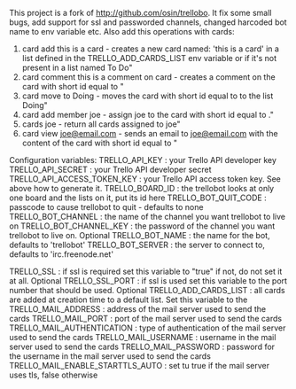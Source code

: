 This project is a fork of http://github.com/osin/trellobo. It fix some small bugs, add support for ssl and passworded channels, changed harcoded bot name to env variable etc. Also add this operations with cards:
  1. card add this is a card - creates a new card named: \'this is a card\' in a list defined in the TRELLO_ADD_CARDS_LIST env variable or if it\'s not present in a list named To Do"
  2. card <id> comment this is a comment on card <id> - creates a comment on the card with short id equal to <id>"
  3. card <id> move to Doing - moves the card with short id equal to <id> to the list Doing"
  4. card <id> add member joe - assign joe to the card with short id equal to <id>."
  5. cards joe - return all cards assigned to joe"
  6. card <id> view joe@email.com - sends an email to joe@email.com with the content of the card with short id equal to <id>"

Configuration variables:
TRELLO_API_KEY : your Trello API developer key
TRELLO_API_SECRET : your Trello API developer secret
TRELLO_API_ACCESS_TOKEN_KEY : your Trello API access token key. See above how to generate it.
TRELLO_BOARD_ID : the trellobot looks at only one board and the lists on it, put its id here
TRELLO_BOT_QUIT_CODE : passcode to cause trellobot to quit - defaults to none
TRELLO_BOT_CHANNEL : the name of the channel you want trellobot to live on
TRELLO_BOT_CHANNEL_KEY : the password of the channel you want trellobot to live on. Optional
TRELLO_BOT_NAME : the name for the bot, defaults to 'trellobot'
TRELLO_BOT_SERVER : the server to connect to, defaults to 'irc.freenode.net'

TRELLO_SSL : if ssl is required set this variable to "true" if not, do not set it at all. Optional
TRELLO_SSL_PORT : if ssl is used set this variable to the port number that should be used. Optional
TRELLO_ADD_CARDS_LIST : all cards are added at creation time to a default list. Set this variable to the
TRELLO_MAIL_ADDRESS : address of the mail server used to send the cards
TRELLO_MAIL_PORT : port of the mail server used to send the cards
TRELLO_MAIL_AUTHENTICATION : type of authentication of the mail server used to send the cards
TRELLO_MAIL_USERNAME : username in the mail server used to send the cards
TRELLO_MAIL_PASSWORD : password for the username in the mail server used to send the cards
TRELLO_MAIL_ENABLE_STARTTLS_AUTO : set tu true if the mail server uses tls, false otherwise
